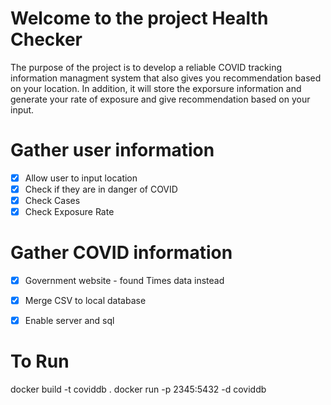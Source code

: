 # Welcome to the project Health Checker
The purpose of the project is to develop a reliable COVID tracking information managment system that also gives you recommendation based on your location. In addition, it will store the exporsure information and generate your rate of exposure and give recommendation based on your input.

# Gather user information
- [x] Allow user to input location
- [x] Check if they are in danger of COVID
- [x] Check Cases
- [x] Check Exposure Rate

# Gather COVID information
- [x] Government website - found Times data instead
- [x] Merge CSV to local database
- [x] Enable server and sql


# To Run
docker build -t coviddb .
docker run -p 2345:5432 -d coviddb

